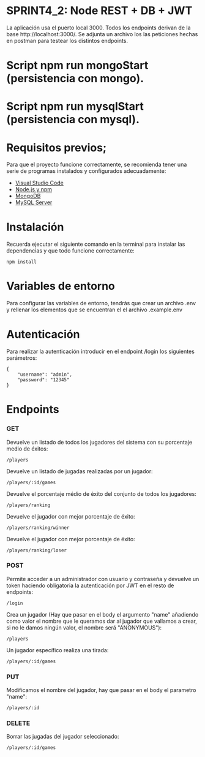 # SPRINT4_2: Node REST + DB + JWT

La aplicación usa el puerto local 3000. Todos los endpoints derivan de la base http://localhost:3000/. Se adjunta un archivo los las peticiones hechas en postman para testear los distintos endpoints. 

# Script npm run mongoStart (persistencia con mongo).
# Script npm run mysqlStart (persistencia con mysql).

# Requisitos previos;

Para que el proyecto funcione correctamente, se recomienda tener una serie de programas instalados y configurados adecuadamente:
- [Visual Studio Code](https://code.visualstudio.com/download)
- [Node.js y npm](https://nodejs.org/es/)
- [MongoDB](https://docs.mongodb.com/manual/installation/)
- [MySQL Server](https://dev.mysql.com/downloads/)

# Instalación 

Recuerda ejecutar el siguiente comando en la terminal para instalar las dependencias y que todo funcione correctamente:
```
npm install
```

# Variables de entorno

Para configurar las variables de entorno, tendrás que crear un archivo .env y rellenar los elementos que se encuentran el el archivo .example.env


# Autenticación

Para realizar la autenticación introducir en el endpoint /login los siguientes parámetros:
```
{
    "username": "admin",
    "password": "12345"
}
```

# Endpoints
### GET

Devuelve un listado de todos los jugadores del sistema con su porcentaje medio de éxitos:
```
/players
```

Devuelve un listado de jugadas realizadas por un jugador:
```
/players/:id/games
```

Devuelve el porcentaje médio de éxito del conjunto de todos los jugadores:
```
/players/ranking
```

Devuelve el jugador con mejor porcentaje de éxito:
```
/players/ranking/winner
```

Devuelve el jugador con mejor porcentaje de éxito:
```
/players/ranking/loser
```

### POST

Permite acceder a un administrador con usuario y contraseña y devuelve un token haciendo obligatoria la autenticación por JWT en el resto de endpoints:
```
/login
```

Crea un jugador (Hay que pasar en el body el argumento "name" añadiendo como valor el nombre que le queramos dar al jugador que vallamos a crear, si no le damos ningún valor, el nombre será "ANONYMOUS"):
```
/players
```

Un jugador específico realiza una tirada:
```
/players/:id/games
```

### PUT

Modificamos el nombre del jugador, hay que pasar en el body el parametro "name":
```
/players/:id
```

### DELETE

Borrar las jugadas del jugador seleccionado:
```
/players/:id/games
```





